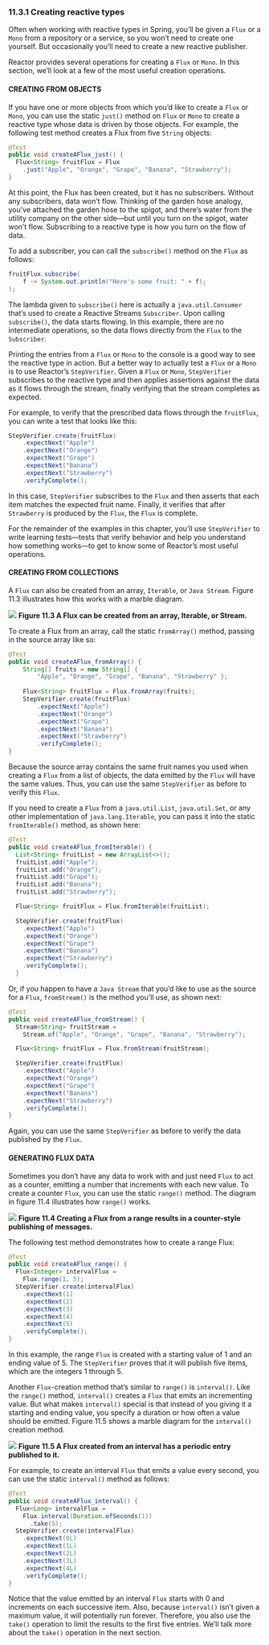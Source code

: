 ### 11.3.1 Creating reactive types

Often when working with reactive types in Spring, you’ll be given a `Flux` or a `Mono` from a repository or a service, so you won’t need to create one yourself. But occasionally you’ll need to create a new reactive publisher.

Reactor provides several operations for creating a `Flux` or `Mono`. In this section, we’ll look at a few of the most useful creation operations.

#### CREATING FROM OBJECTS

If you have one or more objects from which you’d like to create a `Flux` or `Mono`, you can use the static `just()` method on `Flux` or `Mono` to create a reactive type whose data is driven by those objects. For example, the following test method creates a Flux from five `String` objects:

```java
@Test
public void createAFlux_just() {
  Flux<String> fruitFlux = Flux
    .just("Apple", "Orange", "Grape", "Banana", "Strawberry");
}
```

At this point, the Flux has been created, but it has no subscribers. Without any subscribers, data won’t flow. Thinking of the garden hose analogy, you’ve attached the garden hose to the spigot, and there’s water from the utility company on the other side—but until you turn on the spigot, water won’t flow. Subscribing to a reactive type is how you turn on the flow of data.

To add a subscriber, you can call the `subscribe()` method on the `Flux` as follows:

```java
fruitFlux.subscribe(
    f -> System.out.println("Here's some fruit: " + f);
);
```

The lambda given to `subscribe()` here is actually a `java.util.Consumer` that’s used to create a Reactive Streams `Subscriber`. Upon calling `subscribe()`, the data starts flowing. In this example, there are no intermediate operations, so the data flows directly from the `Flux` to the `Subscriber`.

Printing the entries from a `Flux` or `Mono` to the console is a good way to see the reactive type in action. But a better way to actually test a `Flux` or a `Mono` is to use Reactor’s `StepVerifier`. Given a `Flux` or `Mono`, `StepVerifier` subscribes to the reactive type and then applies assertions against the data as it flows through the stream, finally verifying that the stream completes as expected.

For example, to verify that the prescribed data flows through the `fruitFlux`, you can write a test that looks like this:

```java
StepVerifier.create(fruitFlux)
    .expectNext("Apple")
    .expectNext("Orange")
    .expectNext("Grape")
    .expectNext("Banana")
    .expectNext("Strawberry")
    .verifyComplete();
```

In this case, `StepVerifier` subscribes to the `Flux` and then asserts that each item matches the expected fruit name. Finally, it verifies that after `Strawberry` is produced by the `Flux`, the `Flux` is complete.

For the remainder of the examples in this chapter, you’ll use `StepVerifier` to write learning tests—tests that verify behavior and help you understand how something works—to get to know some of Reactor’s most useful operations.

#### CREATING FROM COLLECTIONS

A `Flux` can also be created from an array, `Iterable`, or `Java Stream`. Figure 11.3 illustrates how this works with a marble diagram.

![](../../assets/11.3.png)
**Figure 11.3 A Flux can be created from an array, Iterable, or Stream.**

To create a Flux from an array, call the static `fromArray()` method, passing in the source array like so:

```java
@Test
public void createAFlux_fromArray() {
    String[] fruits = new String[] {
        "Apple", "Orange", "Grape", "Banana", "Strawberry" };
    
    Flux<String> fruitFlux = Flux.fromArray(fruits);
    StepVerifier.create(fruitFlux)
        .expectNext("Apple")
        .expectNext("Orange")
        .expectNext("Grape")
        .expectNext("Banana")
        .expectNext("Strawberry")
        .verifyComplete();
}
```

Because the source array contains the same fruit names you used when creating a `Flux` from a list of objects, the data emitted by the `Flux` will have the same values. Thus, you can use the same `StepVerifier` as before to verify this `Flux`.

If you need to create a `Flux` from a `java.util.List`, `java.util.Set`, or any other implementation of `java.lang.Iterable`, you can pass it into the static `fromIterable()` method, as shown here:

```java
@Test
public void createAFlux_fromIterable() {
  List<String> fruitList = new ArrayList<>();
  fruitList.add("Apple");
  fruitList.add("Orange");
  fruitList.add("Grape");
  fruitList.add("Banana");
  fruitList.add("Strawberry");

  Flux<String> fruitFlux = Flux.fromIterable(fruitList);

  StepVerifier.create(fruitFlux)
    .expectNext("Apple")
    .expectNext("Orange")
    .expectNext("Grape")
    .expectNext("Banana")
    .expectNext("Strawberry")
    .verifyComplete();
  }
```

Or, if you happen to have a `Java Stream` that you’d like to use as the source for a `Flux`,
`fromStream()` is the method you’ll use, as shown next:

```java
@Test
public void createAFlux_fromStream() {
  Stream<String> fruitStream =
    Stream.of("Apple", "Orange", "Grape", "Banana", "Strawberry");

  Flux<String> fruitFlux = Flux.fromStream(fruitStream);

  StepVerifier.create(fruitFlux)
    .expectNext("Apple")
    .expectNext("Orange")
    .expectNext("Grape")
    .expectNext("Banana")
    .expectNext("Strawberry")
    .verifyComplete();
}
```

Again, you can use the same `StepVerifier` as before to verify the data published by the `Flux`.

#### GENERATING FLUX DATA

Sometimes you don’t have any data to work with and just need `Flux` to act as a counter, emitting a number that increments with each new value. To create a counter `Flux`, you can use the static `range()` method. The diagram in figure 11.4 illustrates how `range()` works.

![](../../assets/11.4.png)
**Figure 11.4 Creating a Flux from a range results in a counter-style publishing of messages.**

The following test method demonstrates how to create a range Flux:

```java
@Test
public void createAFlux_range() {
  Flux<Integer> intervalFlux =
    Flux.range(1, 5);
  StepVerifier.create(intervalFlux)
    .expectNext(1)
    .expectNext(2)
    .expectNext(3)
    .expectNext(4)
    .expectNext(5)
    .verifyComplete();
}
```

In this example, the range `Flux` is created with a starting value of 1 and an ending value of 5. The `StepVerifier` proves that it will publish five items, which are the integers 1 through 5.

Another `Flux`-creation method that’s similar to `range()` is `interval()`. Like the `range()` method, `interval()` creates a `Flux` that emits an incrementing value. But what makes `interval()` special is that instead of you giving it a starting and ending value, you specify a duration or how often a value should be emitted. Figure 11.5 shows a marble diagram for the `interval()` creation method.

![](../../assets/11.5.png)
**Figure 11.5 A Flux created from an interval has a periodic entry published to it.**

For example, to create an interval `Flux` that emits a value every second, you can use the static `interval()` method as follows:

```java
@Test
public void createAFlux_interval() {
  Flux<Long> intervalFlux =
    Flux.interval(Duration.ofSeconds(1))
      .take(5);
  StepVerifier.create(intervalFlux)
    .expectNext(0L)
    .expectNext(1L)
    .expectNext(2L)
    .expectNext(3L)
    .expectNext(4L)
    .verifyComplete();
}
```

Notice that the value emitted by an interval `Flux` starts with 0 and increments on each successive item. Also, because `interval()` isn’t given a maximum value, it will potentially run forever. Therefore, you also use the `take()` operation to limit the results to the first five entries. We’ll talk more about the `take()` operation in the next section.


